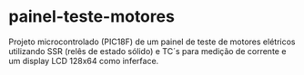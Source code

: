 # painel-teste-motores
Projeto microcontrolado (PIC18F) de um painel de teste de motores elétricos utilizando SSR (relês de estado sólido) e TC´s para medição de corrente e um display LCD 128x64 como inferface.
